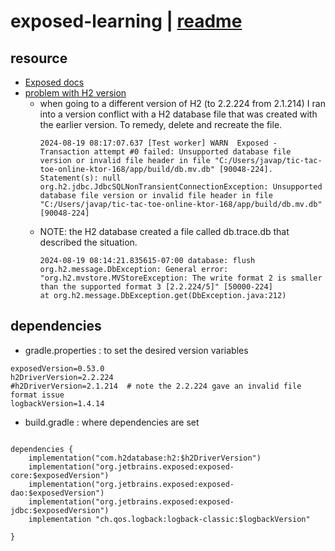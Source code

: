 # exposed-learning | [readme](../readme.md)

## resource
* [Exposed docs](https://jetbrains.github.io/Exposed)
* [problem with H2 version](https://stackoverflow.com/questions/40729216/h2-database-unsupported-database-file-version-or-invalid-file-header-in-file)
  * when going to a different version of H2 (to 2.2.224 from 2.1.214) I ran into a version conflict with a H2 database file
that was created with the earlier version. To remedy, delete and recreate the file. 
    ```text
    2024-08-19 08:17:07.637 [Test worker] WARN  Exposed - Transaction attempt #0 failed: Unsupported database file version or invalid file header in file "C:/Users/javap/tic-tac-toe-online-ktor-168/app/build/db.mv.db" [90048-224]. Statement(s): null
    org.h2.jdbc.JdbcSQLNonTransientConnectionException: Unsupported database file version or invalid file header in file "C:/Users/javap/tic-tac-toe-online-ktor-168/app/build/db.mv.db" [90048-224]
    ```
  * NOTE:
    the H2 database created a file called db.trace.db that described the situation.
    ```text
    2024-08-19 08:14:21.835615-07:00 database: flush
    org.h2.message.DbException: General error: "org.h2.mvstore.MVStoreException: The write format 2 is smaller than the supported format 3 [2.2.224/5]" [50000-224]
    at org.h2.message.DbException.get(DbException.java:212)
    ```


## dependencies
* gradle.properties : to set the desired version variables
```text
exposedVersion=0.53.0
h2DriverVersion=2.2.224
#h2DriverVersion=2.1.214  # note the 2.2.224 gave an invalid file format issue
logbackVersion=1.4.14
```
* build.gradle : where dependencies are set
```text

dependencies {
    implementation("com.h2database:h2:$h2DriverVersion")
    implementation("org.jetbrains.exposed:exposed-core:$exposedVersion")
    implementation("org.jetbrains.exposed:exposed-dao:$exposedVersion")
    implementation("org.jetbrains.exposed:exposed-jdbc:$exposedVersion")
    implementation "ch.qos.logback:logback-classic:$logbackVersion"

}
```